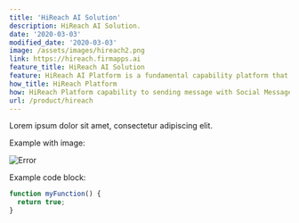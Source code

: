 ```yaml
---
title: 'HiReach AI Solution'
description: HiReach AI Solution.
date: '2020-03-03'
modified_date: '2020-03-03'
image: /assets/images/hireach2.png
link: https://hireach.firmapps.ai
feature_title: HiReach AI Solution
feature: HiReach AI Platform is a fundamental capability platform that integrates our self-developed AI algorithm capabilities around comunication interaction capabilities.
how_title: HiReach Platform
how: HiReach Platform capability to sending message with Social Message for different customers, enabling users to sending notification and marketing in different scenarios based on the technical capabilities we provide. 
url: /product/hireach
---
```


Lorem ipsum dolor sit amet, consectetur adipiscing elit.

Example with image:

![Error](@@baseUrl@@/assets/images/posts/error.png)

Example code block:

```js
function myFunction() {
  return true;
}
```
